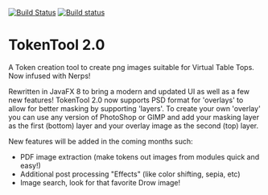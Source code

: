 [![Build Status](https://travis-ci.org/JamzTheMan/tokentool.svg?branch=2.0)](https://travis-ci.org/JamzTheMan/tokentool)
[![Build status](https://ci.appveyor.com/api/projects/status/jxic7g0ph02fqkic?svg=true)](https://ci.appveyor.com/project/JamzTheMan/tokentool)

# TokenTool 2.0
A Token creation tool to create png images suitable for Virtual Table Tops. Now infused with Nerps!

Rewritten in JavaFX 8 to bring a modern and updated UI as well as a few new features! TokenTool 2.0 now supports PSD format for 'overlays' to allow for better masking by supporting 'layers'. To create your own 'overlay' you can use any version of PhotoShop or GIMP and add your masking layer as the first (bottom) layer and your overlay image as the second (top) layer.

New features will be added in the coming months such:
* PDF image extraction (make tokens out images from modules quick and easy!)
* Additional post processing "Effects" (like color shifting, sepia, etc)
* Image search, look for that favorite Drow image!
